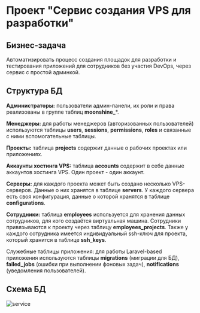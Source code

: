 # Проект "Сервис создания VPS для разработки"

## Бизнес-задача
Автоматизировать процесс создания площадок для разработки и тестирования приложений для сотрудников без участия DevOps, через сервис с простой админкой.

## Структура БД

**Администраторы:** пользователи админ-панели, их роли и права реализованы в группе таблиц **moonshine_***.

**Менеджеры:** для работы менеджеров (авторизованных пользователей) используются таблицы **users**, **sessions**, **permissions**, **roles** и связанные с ними вспомогательные таблицы. 

**Проекты:** таблица **projects** содержит данные о рабочих проектах или приложениях.

**Аккаунты хостинга VPS:** таблица **accounts** содержит в себе данные аккаунтов хостинга VPS. Один проект - один аккаунт.

**Серверы:** для каждого проекта может быть создано несколько VPS-серверов. Данные о них хранятся в таблице **servers**. У каждого сервера есть своя конфигурация, данные о которой хранятся в таблице **configurations**.

**Сотрудники:** таблица **employees** используется для хранения данных сотрудников, для кого создаётся виртуальная машина. Сотрудники привязываются к проекту через таблицу **employees_projects**. Также у каждого сотрудника имеется индивидуальный ssh-ключ для проекта, который хранится в таблице **ssh_keys**.

Служебные таблицы приложения: для работы Laravel-based приложения используются таблицы **migrations** (миграции для БД), **failed_jobs** (ошибки при выполнении фоновых задач), **notifications** (уведомления пользователей).

## Схема БД
![service](https://github.com/user-attachments/assets/0af21a9c-3d41-4288-80b1-80baec0fe593)
